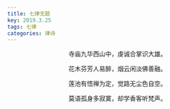 ```yaml
---
title: 七律无题
key: 2019.3.25
tags: 七律
categories: 律诗
---
```


<p align="center">寺庙九华西山中，虔诚合掌识大雄。
</p>
<p align="center">花木芬芳人易醉，烟云闲淡佛善融。
</p>
<p align="center">莲池有悟禅为定，觉路无尘色自空。
</p>
<p align="center">莫语孤身多寂寞，却学香客听梵声。
</p>

